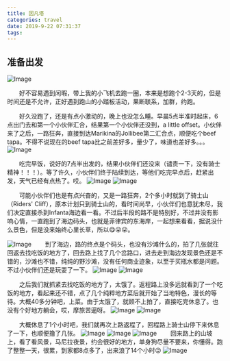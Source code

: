 ```yaml
---
title: 因凡塔
categories: travel
date: 2019-9-22 07:31:37
tags:
---
```

## 准备出发

![Image](/img/travel_infanta_map.jpg)


　　好不容易遇到闲暇，带上我的小飞机去跑一圈，本来是想跑个2-3天的，但是时间还是不允许，正好遇到跑山的小踏板活动，果断联系，加群，约跑。

　　好久没跑了，还是有点小激动的，晚上也没怎么睡。早晨5点半准时起床，6点出门去和第一个小伙伴汇合，结果第一个小伙伴还没到，a little offset。小伙伴来了之后，一路狂奔，直接到达Marikina的Jollibee第二汇合点，顺便吃个beef tapa。不得不说现在的beef tapa比之前差好多，量少了，味道也差好多。。。
![Image](/img/travel_infanta_start.jpg)

　　吃完早饭，说好的7点半出发的，结果小伙伴们还没来（谴责一下，没有骑士精神！！！）。等了许久，小伙伴们终于陆续到达，等他们吃完早点后，赶紧出发，天气已经有点热了。哎。
![Image](/img/travel_infanta_dog.jpg)
![Image](/img/travel_infanta_road.jpg)

　　可能小伙伴们也是有点兴奋的，又是一路狂奔，2个多小时就到了骑士山（Riders' Cliff），原本计划只到骑士山的，看时间尚早，小伙伴们也意犹未尽，我们决定直接杀到Infanta海边看一看。不过后半段的路不是特别好，不过并没有影响心情，一直跑到了海边码头，也就是菲律宾的东海岸，一起想来看看，据说没什么景色，但是没来始终心里长草，所以😋😜😜。

![Image](/img/travel_infanta_seame.jpg)
　　到了海边，路的终点是个码头，也没有沙滩什么的，拍了几张就往回返去找吃饭的地方了，回去路上找了几个岔路口，进去走到海边发现景色还是不错的，沙滩也不错，纯纯的野沙滩，没有任何商业迹象，以至于买瓶水都是问题。不过小伙伴们还是玩耍了一下。
![Image](/img/travel_infanta_sea2.jpg)
![Image](/img/travel_infanta_sea.jpg)

　　之后我们就抓紧去找吃饭的地方了，太饿了。返程路上没多远就看到了一个吃饭的地方，看起来还不错，点了几个纯粹地方菜后就开始了当地特色，漫长的等待。大概40多分钟吧，上菜。由于太饿了，就顾不上拍了，直接吃完休息了。也没有个好地方躺会，哎，摩旅苦逼呀。
![Image](/img/travel_infanta_restruant2.jpg)
![Image](/img/travel_infanta_restruant1.jpg)

　　大概休息了1个小时吧，我们就再次上路返程了，回程路上骑士山停下来休息了一下，也顺便撸了几张。
![Image](/img/travel_infanta_moutain2.jpg)
![Image](/img/travel_infanta_yingzi.jpg)
![Image](/img/travel_infanta_moutain.jpg)
　　回来路上的山坡上，看了看风景，马尼拉夜景，约会很好的地方，单身狗尽量不要来，你懂得。跑了整整一天，很累，到家都8点多了，出来浪了14个小时😜
![Image](/img/travel_infanta_night.jpg)
